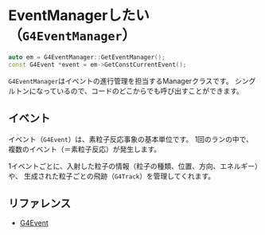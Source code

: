 # EventManagerしたい（``G4EventManager``）

```cpp
auto em = G4EventManager::GetEventManager();
const G4Event *event = em->GetConstCurrentEvent();
```

``G4EventManager``はイベントの進行管理を担当するManagerクラスです。
シングルトンになっているので、コードのどこからでも呼び出すことができます。

## イベント

イベント（``G4Event``）は、素粒子反応事象の基本単位です。
1回のランの中で、複数のイベント（＝素粒子反応）が発生します。

1イベントごとに、入射した粒子の情報（粒子の種類、位置、方向、エネルギー）や、
生成された粒子ごとの飛跡（``G4Track``）を管理してくれます。

## リファレンス

- [G4Event](https://geant4.kek.jp/Reference/11.2.0/classG4EventManager.html)
